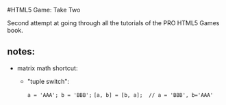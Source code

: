 #HTML5 Game: Take Two

Second attempt at going through all the tutorials of the PRO HTML5 Games book.



## notes:
- matrix math shortcut:
  - "tuple switch":

    ``a = 'AAA'; b = 'BBB';``
    ``[a, b] = [b, a];  // a = 'BBB', b='AAA'``
